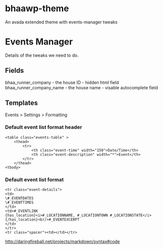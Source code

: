 bhaawp-theme
============

An avada extended theme with events-manager tweaks

# Events Manager

Details of the tweaks we need to do.

## Fields

bhaa_runner_company - the house ID - hidden html field
bhaa_runner_company_name - the house name - visable autocomplete field

## Templates

Events > Settings > Formatting

### Default event list format header

	<table class="events-table" >
	    <thead>
	        <tr>
				<th class="event-time" width="150">Date/Time</th>
				<th class="event-description" width="*">Event</th>
			</tr>
	   	</thead>
	<tbody>

        
### Default event list format

	<tr class="event-details">
	<td>
	\#_EVENTDATES
	\#_EVENTTIMES
	</td>
	<td>#_EVENTLINK
	{has_location}<i>#_LOCATIONNAME, #_LOCATIONTOWN #_LOCATIONSTATE</i>{/has_location}<br/>#_EVENTEXCERPT
	</td>
	</tr>
	<tr class="spacer"><td></td></tr>
	
http://daringfireball.net/projects/markdown/syntax#code

